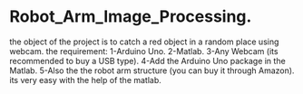 # Robot_Arm_Image_Processing.
the object of the project is to catch a red object in a random place using webcam.
the requirement:
1-Arduino Uno.
2-Matlab.
3-Any Webcam (its recommended to buy a USB type).
4-Add the Arduino Uno package in the Matlab.
5-Also the the robot arm structure (you can buy it through Amazon).
 its very easy with the help of the matlab.
